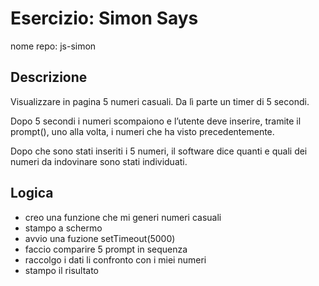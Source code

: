 # Esercizio: Simon Says
nome repo: js-simon

## Descrizione
Visualizzare in pagina 5 numeri casuali. Da lì parte un timer di 5 secondi.

Dopo 5 secondi i numeri scompaiono e l’utente deve inserire, tramite il prompt(), uno alla volta, i numeri che ha visto precedentemente.

Dopo che sono stati inseriti i 5 numeri, il software dice quanti e quali dei numeri da indovinare sono stati individuati.

## Logica

- creo una funzione che mi generi numeri casuali
- stampo a schermo
- avvio una fuzione setTimeout(5000)
- faccio comparire 5 prompt in sequenza 
- raccolgo i dati li confronto con i miei numeri
- stampo il risultato